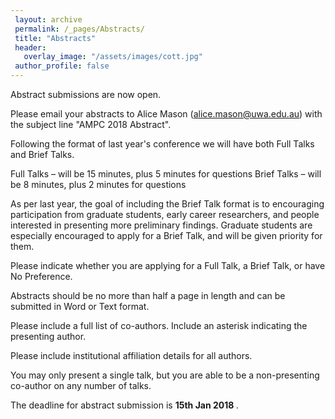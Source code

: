 ```yaml
---
 layout: archive
 permalink: /_pages/Abstracts/
 title: "Abstracts"
 header:
   overlay_image: "/assets/images/cott.jpg"
 author_profile: false  
---
```


Abstract submissions are now open.

Please email your abstracts to Alice Mason (alice.mason@uwa.edu.au) with the subject line
"AMPC 2018 Abstract".

Following the format of last year's conference we will have both Full Talks and Brief Talks. 

Full Talks – will be 15 minutes, plus 5 minutes for questions
Brief Talks – will be 8 minutes, plus 2 minutes for questions

As per last year, the goal of including the Brief Talk format is to encouraging participation from graduate students, early career researchers, and people interested in presenting more preliminary findings. Graduate students are especially encouraged to apply for a Brief Talk, and will be given priority for them.

Please indicate whether you are applying for a Full Talk, a Brief Talk, or have No Preference. 

Abstracts should be no more than half a page in length and can be submitted in Word or Text format.

Please include a full list of co-authors. Include an asterisk indicating the presenting author.

Please include institutional affiliation details for all authors.

You may only present a single talk, but you are able to be a non-presenting co-author on any number of talks.

The deadline for abstract submission is <b> 15th Jan 2018 </b>. 

